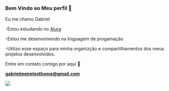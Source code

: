 ### Bem Vindo ao Meu perfil 💙 ###

Eu me chamo Gabriel

-Estou estudando no [Alura](https://wwww.alura.com.br)

-Estou me desenvolvendo na linguagem de progamação

-Utilizo esse espaço para minha organizção e compartilhamentos dos meus projetos desenvolvidos.


Entre em contato comigo por aqui 📧

**gabrielmeirelesthome@gmail.com**
 


![](https://media1.tenor.com/m/O4AqzSjvodMAAAAd/bleach-thousand-year-blood-war.gif)

